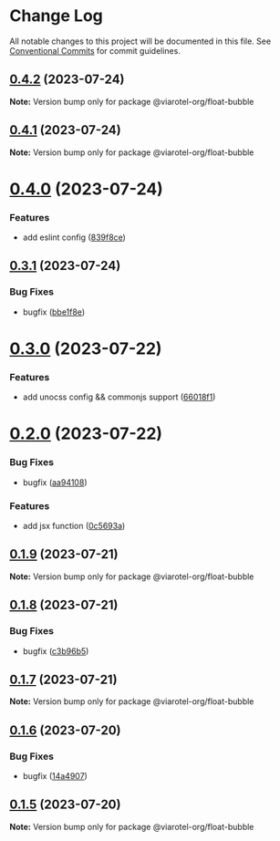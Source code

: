 # Change Log

All notable changes to this project will be documented in this file.
See [Conventional Commits](https://conventionalcommits.org) for commit guidelines.

## [0.4.2](https://github.com/viarotel-org/packages/compare/v0.4.1...v0.4.2) (2023-07-24)

**Note:** Version bump only for package @viarotel-org/float-bubble





## [0.4.1](https://github.com/viarotel-org/packages/compare/v0.4.0...v0.4.1) (2023-07-24)

**Note:** Version bump only for package @viarotel-org/float-bubble





# [0.4.0](https://github.com/viarotel-org/packages/compare/v0.3.1...v0.4.0) (2023-07-24)


### Features

* add eslint config ([839f8ce](https://github.com/viarotel-org/packages/commit/839f8ceb9e2443a17c300d20a3c07f359feb30f8))





## [0.3.1](https://github.com/viarotel-org/packages/compare/v0.3.0...v0.3.1) (2023-07-24)


### Bug Fixes

* bugfix ([bbe1f8e](https://github.com/viarotel-org/packages/commit/bbe1f8ed6aa5a43b785c859a97efbbdb5d20f3b0))





# [0.3.0](https://github.com/viarotel-org/packages/compare/v0.2.0...v0.3.0) (2023-07-22)


### Features

* add unocss config && commonjs support ([66018f1](https://github.com/viarotel-org/packages/commit/66018f132fc876b60dd41c31b3f9400c3e646774))






# [0.2.0](https://github.com/viarotel-org/packages/compare/v0.1.9...v0.2.0) (2023-07-22)


### Bug Fixes

* bugfix ([aa94108](https://github.com/viarotel-org/packages/commit/aa94108250a256e8f87484a1e1e0f6d8a260437b))


### Features

* add jsx function ([0c5693a](https://github.com/viarotel-org/packages/commit/0c5693a86f04001076fc1681ca4d77774caed948))





## [0.1.9](https://github.com/viarotel-org/packages/compare/v0.1.8...v0.1.9) (2023-07-21)

**Note:** Version bump only for package @viarotel-org/float-bubble





## [0.1.8](https://github.com/viarotel-org/packages/compare/v0.1.7...v0.1.8) (2023-07-21)


### Bug Fixes

* bugfix ([c3b96b5](https://github.com/viarotel-org/packages/commit/c3b96b585c8d3e78b3db6897dc64a1b073527598))





## [0.1.7](https://github.com/viarotel-org/packages/compare/v0.1.6...v0.1.7) (2023-07-21)

**Note:** Version bump only for package @viarotel-org/float-bubble






## [0.1.6](https://github.com/viarotel-org/packages/compare/v0.1.5...v0.1.6) (2023-07-20)


### Bug Fixes

* bugfix ([14a4907](https://github.com/viarotel-org/packages/commit/14a4907bba265fc4160de057b905df163e1e89ca))





## [0.1.5](https://github.com/viarotel-org/packages/compare/v0.1.4...v0.1.5) (2023-07-20)

**Note:** Version bump only for package @viarotel-org/float-bubble
